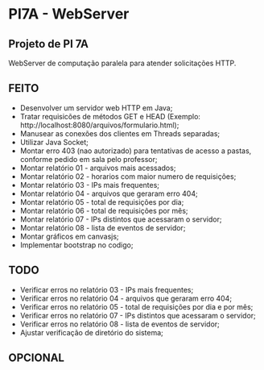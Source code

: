 # PI7A - WebServer

## Projeto de PI 7A
WebServer de computação paralela para atender solicitações HTTP.

## FEITO
* Desenvolver um servidor web HTTP em Java;
* Tratar requisicões de métodos GET e HEAD (Exemplo: http://localhost:8080/arquivos/formulario.html);
* Manusear as conexões dos clientes em Threads separadas;
* Utilizar Java Socket;
* Montar erro 403 (nao autorizado) para tentativas de acesso a pastas, conforme pedido em sala pelo professor;
* Montar relatório 01 - arquivos mais acessados;
* Montar relatório 02 - horarios com maior numero de requisições;
* Montar relatório 03 - IPs mais frequentes;
* Montar relatório 04 - arquivos que geraram erro 404;
* Montar relatório 05 - total de requisições por dia;
* Montar relatório 06 - total de requisições por mês;
* Montar relatório 07 - IPs distintos que acessaram o servidor;
* Montar relatório 08 - lista de eventos de servidor;
* Montar gráficos em canvasjs;
* Implementar bootstrap no codigo;

## TODO
* Verificar erros no relatório 03 - IPs mais frequentes;
* Verificar erros no relatório 04 - arquivos que geraram erro 404;
* Verificar erros no relatório 05 - total de requisições por dia e por mês;
* Verificar erros no relatório 07 - IPs distintos que acessaram o servidor;
* Verificar erros no relatório 08 - lista de eventos de servidor;
* Ajustar verificação de diretório do sistema;

## OPCIONAL
